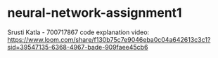 # neural-network-assignment1
Srusti Katla - 700717867
code explanation video:
https://www.loom.com/share/f130b75c7e9046eba0c04a642613c3c1?sid=39547135-6368-4967-bade-909faee45cb6

